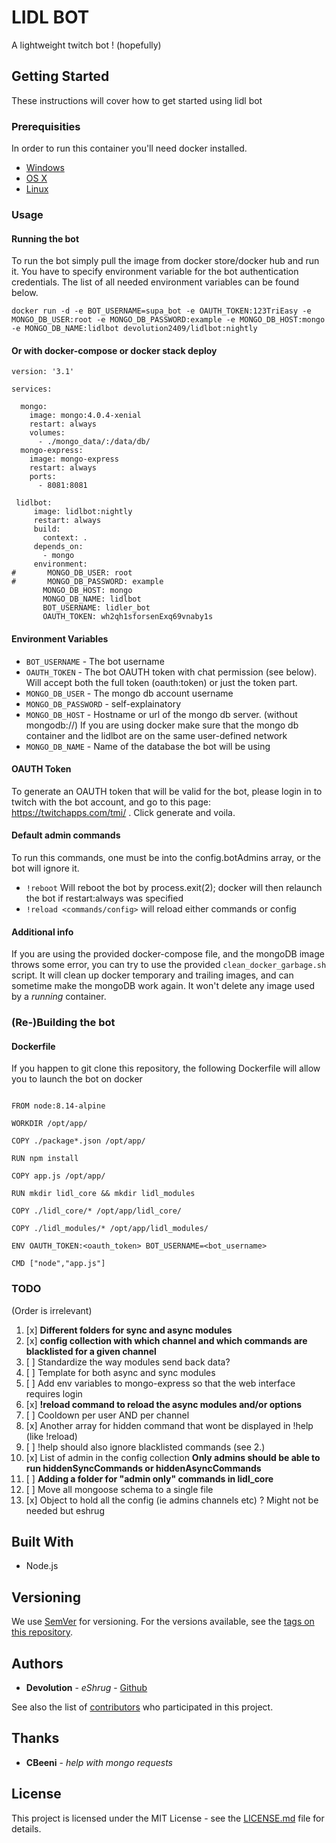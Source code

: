 # LIDL BOT

A lightweight twitch bot ! (hopefully)

## Getting Started

These instructions will cover how to get started using lidl bot

### Prerequisities


In order to run this container you'll need docker installed.

* [Windows](https://docs.docker.com/windows/started)
* [OS X](https://docs.docker.com/mac/started/)
* [Linux](https://docs.docker.com/linux/started/)

### Usage

#### Running the bot

To run the bot simply pull the image from docker store/docker hub and run it.
You have to specify environment variable for the bot authentication credentials. 
The list of all needed environment variables can be found below.

```shell
docker run -d -e BOT_USERNAME=supa_bot -e OAUTH_TOKEN:123TriEasy -e MONGO_DB_USER:root -e MONGO_DB_PASSWORD:example -e MONGO_DB_HOST:mongo -e MONGO_DB_NAME:lidlbot devolution2409/lidlbot:nightly

```

#### Or with docker-compose or docker stack deploy
```
version: '3.1'

services:

  mongo:
    image: mongo:4.0.4-xenial
    restart: always
    volumes:
      - ./mongo_data/:/data/db/
  mongo-express:
    image: mongo-express
    restart: always
    ports:
      - 8081:8081
  
 lidlbot:
     image: lidlbot:nightly
     restart: always
     build:
       context: .
     depends_on:
       - mongo
     environment:
#       MONGO_DB_USER: root
#       MONGO_DB_PASSWORD: example
       MONGO_DB_HOST: mongo
       MONGO_DB_NAME: lidlbot
       BOT_USERNAME: lidler_bot
       OAUTH_TOKEN: wh2qh1sforsenExq69vnaby1s
```
  
#### Environment Variables

* `BOT_USERNAME` - The bot username
* `OAUTH_TOKEN` - The bot OAUTH token with chat permission (see below). Will accept both the full token (oauth:token) or just the token part.
* `MONGO_DB_USER` - The mongo db account username
* `MONGO_DB_PASSWORD` - self-explainatory
* `MONGO_DB_HOST` -  Hostname or url of the mongo db server. (without mongodb://) If you are using docker make sure that the mongo db container and the lidlbot are on the same user-defined network
* `MONGO_DB_NAME` - Name of the database the bot will be using


#### OAUTH Token

To generate an OAUTH token that will be valid for the bot, please login in to twitch with the bot account, and go to this page: https://twitchapps.com/tmi/ .
Click generate and voila.

#### Default admin commands

To run this commands, one must be into the config.botAdmins array, or the bot will ignore it.

- `!reboot` Will reboot the bot by process.exit(2); docker will then relaunch the bot if restart:always was specified
- `!reload <commands/config>` will reload either commands or config



#### Additional info

If you are using the provided docker-compose file, and the mongoDB image throws some error, you can try to use the provided `clean_docker_garbage.sh` script.
It will clean up docker temporary and trailing images, and can sometime make the mongoDB work again.
It won't delete any image used by a *running*  container.

### (Re-)Building the bot 
#### Dockerfile

If you happen to git clone this repository, the following Dockerfile will allow you to launch the bot on docker

```

FROM node:8.14-alpine

WORKDIR /opt/app/

COPY ./package*.json /opt/app/

RUN npm install

COPY app.js /opt/app/

RUN mkdir lidl_core && mkdir lidl_modules

COPY ./lidl_core/* /opt/app/lidl_core/

COPY ./lidl_modules/* /opt/app/lidl_modules/

ENV OAUTH_TOKEN:<oauth_token> BOT_USERNAME=<bot_username>

CMD ["node","app.js"]

```
### TODO

(Order is irrelevant) 

1. [x] **Different folders for sync and async modules**
2. [x] **config collection with which channel and which commands are blacklisted for a given channel**
3. [ ] Standardize the way modules send back data?
4. [ ] Template for both async and sync modules
5. [ ] Add env variables to mongo-express so that the web interface requires login 
6. [x] **!reload command to reload the async modules and/or options**
7. [ ] Cooldown per user AND per channel
8. [x] Another array for hidden command that wont be displayed in !help (like !reload)
9. [ ] !help should also ignore blacklisted commands (see 2.)
10. [x] List of admin in the config collection **Only admins should be able to run hiddenSyncCommands or hiddenAsyncCommands**
11. [ ] **Adding a folder for "admin only" commands in lidl_core**
12. [ ] Move all mongoose schema to a single file
13. [x] Object to hold all the config (ie admins channels etc) ? Might not be needed but eshrug

## Built With

* Node.js



## Versioning

We use [SemVer](http://semver.org/) for versioning. For the versions available, see the 
[tags on this repository](https://github.com/your/repository/tags). 

## Authors

* **Devolution** - *eShrug* - [Github](https://github.com/devolution2409)

See also the list of [contributors](https://github.com/devolution2409/lidl-bot/contributors) who 
participated in this project.

## Thanks
* **CBeeni** - *help with mongo requests*

## License

This project is licensed under the MIT License - see the [LICENSE.md](LICENSE.md) file for details.


